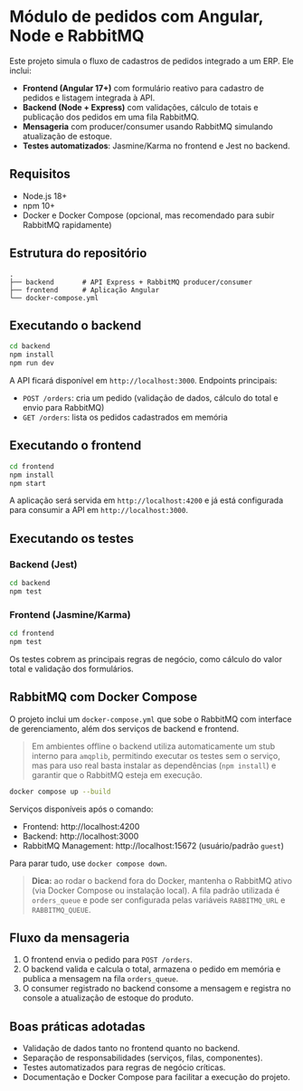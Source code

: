 # Módulo de pedidos com Angular, Node e RabbitMQ

Este projeto simula o fluxo de cadastros de pedidos integrado a um ERP. Ele inclui:

- **Frontend (Angular 17+)** com formulário reativo para cadastro de pedidos e listagem integrada à API.
- **Backend (Node + Express)** com validações, cálculo de totais e publicação dos pedidos em uma fila RabbitMQ.
- **Mensageria** com producer/consumer usando RabbitMQ simulando atualização de estoque.
- **Testes automatizados**: Jasmine/Karma no frontend e Jest no backend.

## Requisitos

- Node.js 18+
- npm 10+
- Docker e Docker Compose (opcional, mas recomendado para subir RabbitMQ rapidamente)

## Estrutura do repositório

```
.
├── backend       # API Express + RabbitMQ producer/consumer
├── frontend      # Aplicação Angular
└── docker-compose.yml
```

## Executando o backend

```bash
cd backend
npm install
npm run dev
```

A API ficará disponível em `http://localhost:3000`. Endpoints principais:

- `POST /orders`: cria um pedido (validação de dados, cálculo do total e envio para RabbitMQ)
- `GET /orders`: lista os pedidos cadastrados em memória

## Executando o frontend

```bash
cd frontend
npm install
npm start
```

A aplicação será servida em `http://localhost:4200` e já está configurada para consumir a API em `http://localhost:3000`.

## Executando os testes

### Backend (Jest)

```bash
cd backend
npm test
```

### Frontend (Jasmine/Karma)

```bash
cd frontend
npm test
```

Os testes cobrem as principais regras de negócio, como cálculo do valor total e validação dos formulários.

## RabbitMQ com Docker Compose

O projeto inclui um `docker-compose.yml` que sobe o RabbitMQ com interface de gerenciamento, além dos serviços de backend e frontend.

> Em ambientes offline o backend utiliza automaticamente um stub interno para `amqplib`, permitindo executar os testes sem o serviço, mas para uso real basta instalar as dependências (`npm install`) e garantir que o RabbitMQ esteja em execução.

```bash
docker compose up --build
```

Serviços disponíveis após o comando:

- Frontend: http://localhost:4200
- Backend: http://localhost:3000
- RabbitMQ Management: http://localhost:15672 (usuário/padrão `guest`)

Para parar tudo, use `docker compose down`.

> **Dica:** ao rodar o backend fora do Docker, mantenha o RabbitMQ ativo (via Docker Compose ou instalação local). A fila padrão utilizada é `orders_queue` e pode ser configurada pelas variáveis `RABBITMQ_URL` e `RABBITMQ_QUEUE`.

## Fluxo da mensageria

1. O frontend envia o pedido para `POST /orders`.
2. O backend valida e calcula o total, armazena o pedido em memória e publica a mensagem na fila `orders_queue`.
3. O consumer registrado no backend consome a mensagem e registra no console a atualização de estoque do produto.

## Boas práticas adotadas

- Validação de dados tanto no frontend quanto no backend.
- Separação de responsabilidades (serviços, filas, componentes).
- Testes automatizados para regras de negócio críticas.
- Documentação e Docker Compose para facilitar a execução do projeto.